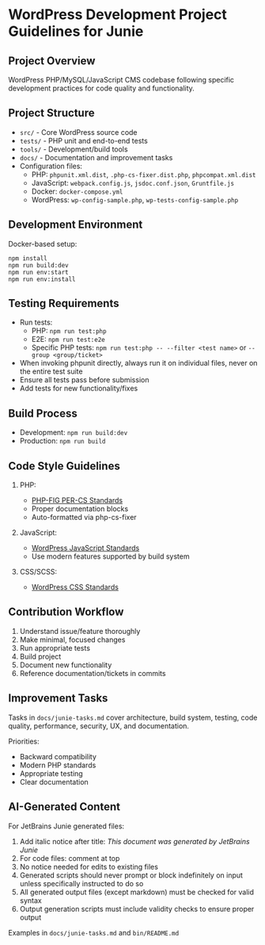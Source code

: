 # WordPress Development Project Guidelines for Junie

## Project Overview
WordPress PHP/MySQL/JavaScript CMS codebase following specific development practices for code quality and functionality.

## Project Structure
- `src/` - Core WordPress source code
- `tests/` - PHP unit and end-to-end tests
- `tools/` - Development/build tools
- `docs/` - Documentation and improvement tasks
- Configuration files:
  - PHP: `phpunit.xml.dist`, `.php-cs-fixer.dist.php`, `phpcompat.xml.dist`
  - JavaScript: `webpack.config.js`, `jsdoc.conf.json`, `Gruntfile.js`
  - Docker: `docker-compose.yml`
  - WordPress: `wp-config-sample.php`, `wp-tests-config-sample.php`

## Development Environment
Docker-based setup:
```
npm install
npm run build:dev
npm run env:start
npm run env:install
```

## Testing Requirements
- Run tests:
  - PHP: `npm run test:php`
  - E2E: `npm run test:e2e`
  - Specific PHP tests: `npm run test:php -- --filter <test name>` or `--group <group/ticket>`
- When invoking phpunit directly, always run it on individual files, never on the entire test suite
- Ensure all tests pass before submission
- Add tests for new functionality/fixes

## Build Process
- Development: `npm run build:dev`
- Production: `npm run build`

## Code Style Guidelines
1. PHP:
   - [PHP-FIG PER-CS Standards](https://www.php-fig.org/per-cs/)
   - Proper documentation blocks
   - Auto-formatted via php-cs-fixer

2. JavaScript:
   - [WordPress JavaScript Standards](https://make.wordpress.org/core/handbook/best-practices/coding-standards/javascript/)
   - Use modern features supported by build system

3. CSS/SCSS:
   - [WordPress CSS Standards](https://make.wordpress.org/core/handbook/best-practices/coding-standards/css/)

## Contribution Workflow
1. Understand issue/feature thoroughly
2. Make minimal, focused changes
3. Run appropriate tests
4. Build project
5. Document new functionality
6. Reference documentation/tickets in commits

## Improvement Tasks
Tasks in `docs/junie-tasks.md` cover architecture, build system, testing, code quality, performance, security, UX, and documentation.

Priorities:
- Backward compatibility
- Modern PHP standards
- Appropriate testing
- Clear documentation

## AI-Generated Content
For JetBrains Junie generated files:
1. Add italic notice after title: _This document was generated by JetBrains Junie_
2. For code files: comment at top
3. No notice needed for edits to existing files
4. Generated scripts should never prompt or block indefinitely on input unless specifically instructed to do so
5. All generated output files (except markdown) must be checked for valid syntax
6. Output generation scripts must include validity checks to ensure proper output

Examples in `docs/junie-tasks.md` and `bin/README.md`
